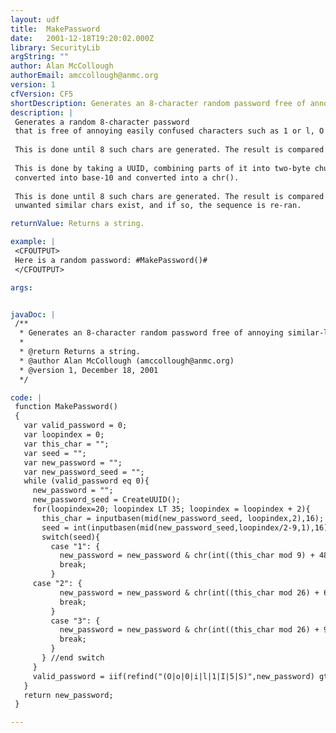```yaml
---
layout: udf
title:  MakePassword
date:   2001-12-18T19:20:02.000Z
library: SecurityLib
argString: ""
author: Alan McCollough
authorEmail: amccollough@anmc.org
version: 1
cfVersion: CF5
shortDescription: Generates an 8-character random password free of annoying similar-looking characters such as 1 or l.
description: |
 Generates a random 8-character password 
 that is free of annoying easily confused characters such as 1 or l, O or 0.  This is done by taking a UUID, combining parts of it into two-byte chunks, and treating the two-byte chunk as a hexadecimal number. This number is then converted into base-10 and converted into a chr().
 
 This is done until 8 such chars are generated. The result is compared to see if any unwanted similar chars exist, and if so, the sequence is re-ran.
 
 This is done by taking a UUID, combining parts of it into two-byte chunks, and treating the two-byte chunk as a hexadecimal number. This number is then
 converted into base-10 and converted into a chr().
 
 This is done until 8 such chars are generated. The result is compared to see if any
 unwanted similar chars exist, and if so, the sequence is re-ran.

returnValue: Returns a string.

example: |
 <CFOUTPUT>
 Here is a random password: #MakePassword()#
 </CFOUTPUT>

args:


javaDoc: |
 /**
  * Generates an 8-character random password free of annoying similar-looking characters such as 1 or l.
  * 
  * @return Returns a string. 
  * @author Alan McCollough (amccollough@anmc.org) 
  * @version 1, December 18, 2001 
  */

code: |
 function MakePassword()
 {      
   var valid_password = 0;
   var loopindex = 0;
   var this_char = "";
   var seed = "";
   var new_password = "";
   var new_password_seed = "";
   while (valid_password eq 0){
     new_password = "";
     new_password_seed = CreateUUID();
     for(loopindex=20; loopindex LT 35; loopindex = loopindex + 2){
       this_char = inputbasen(mid(new_password_seed, loopindex,2),16);
       seed = int(inputbasen(mid(new_password_seed,loopindex/2-9,1),16) mod 3)+1;
       switch(seed){
         case "1": {
           new_password = new_password & chr(int((this_char mod 9) + 48));
           break;
         }
     case "2": {
           new_password = new_password & chr(int((this_char mod 26) + 65));
           break;
         }
         case "3": {
           new_password = new_password & chr(int((this_char mod 26) + 97));
           break;
         }
       } //end switch
     }
     valid_password = iif(refind("(O|o|0|i|l|1|I|5|S)",new_password) gt 0,0,1);    
   }
   return new_password;
 }

---
```


